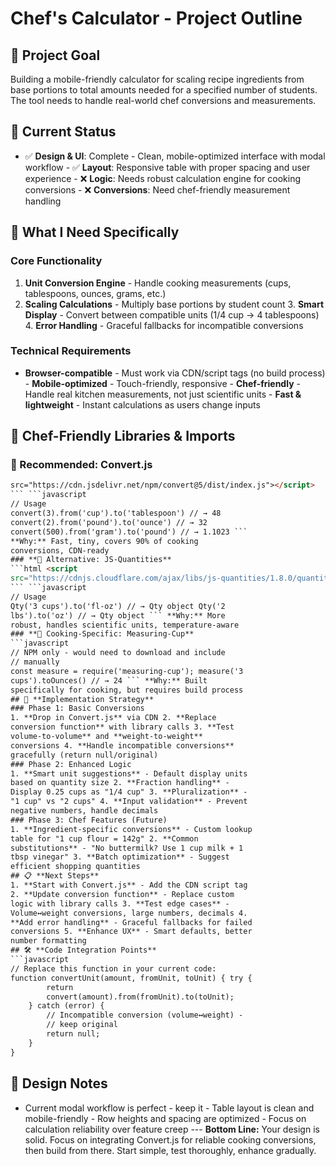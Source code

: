 # Chef's Calculator - Project Outline
## 🎯 **Project Goal**
Building a mobile-friendly calculator for scaling 
recipe ingredients from base portions to total amounts 
needed for a specified number of students. The tool 
needs to handle real-world chef conversions and 
measurements.
## 📱 **Current Status**
- ✅ **Design & UI**: Complete - Clean, 
mobile-optimized interface with modal workflow - ✅ 
**Layout**: Responsive table with proper spacing and 
user experience - ❌ **Logic**: Needs robust 
calculation engine for cooking conversions - ❌ 
**Conversions**: Need chef-friendly measurement 
handling
## 🔧 **What I Need Specifically**
### Core Functionality
1. **Unit Conversion Engine** - Handle cooking 
measurements (cups, tablespoons, ounces, grams, etc.) 
2. **Scaling Calculations** - Multiply base portions 
by student count 3. **Smart Display** - Convert 
between compatible units (1/4 cup → 4 tablespoons) 4. 
**Error Handling** - Graceful fallbacks for 
incompatible conversions
### Technical Requirements
- **Browser-compatible** - Must work via CDN/script 
tags (no build process) - **Mobile-optimized** - 
Touch-friendly, responsive - **Chef-friendly** - 
Handle real kitchen measurements, not just scientific 
units - **Fast & lightweight** - Instant calculations 
as users change inputs
## 🍳 **Chef-Friendly Libraries & Imports**
### **🥇 Recommended: Convert.js**
```html <script 
src="https://cdn.jsdelivr.net/npm/convert@5/dist/index.js"></script> 
``` ```javascript
// Usage
convert(3).from('cup').to('tablespoon') // → 48 
convert(2).from('pound').to('ounce') // → 32 
convert(500).from('gram').to('pound') // → 1.1023 ``` 
**Why:** Fast, tiny, covers 90% of cooking 
conversions, CDN-ready
### **🥈 Alternative: JS-Quantities**
```html <script 
src="https://cdnjs.cloudflare.com/ajax/libs/js-quantities/1.8.0/quantities.min.js"></script> 
``` ```javascript
// Usage
Qty('3 cups').to('fl-oz') // → Qty object Qty('2 
lbs').to('oz') // → Qty object ``` **Why:** More 
robust, handles scientific units, temperature-aware
### **🥉 Cooking-Specific: Measuring-Cup**
```javascript
// NPM only - would need to download and include 
// manually
const measure = require('measuring-cup'); measure('3 
cups').toOunces() // → 24 ``` **Why:** Built 
specifically for cooking, but requires build process
## 🚀 **Implementation Strategy**
### Phase 1: Basic Conversions
1. **Drop in Convert.js** via CDN 2. **Replace 
conversion function** with library calls 3. **Test 
volume-to-volume** and **weight-to-weight** 
conversions 4. **Handle incompatible conversions** 
gracefully (return null/original)
### Phase 2: Enhanced Logic
1. **Smart unit suggestions** - Default display units 
based on quantity size 2. **Fraction handling** - 
Display 0.25 cups as "1/4 cup" 3. **Pluralization** - 
"1 cup" vs "2 cups" 4. **Input validation** - Prevent 
negative numbers, handle decimals
### Phase 3: Chef Features (Future)
1. **Ingredient-specific conversions** - Custom lookup 
table for "1 cup flour = 142g" 2. **Common 
substitutions** - "No buttermilk? Use 1 cup milk + 1 
tbsp vinegar" 3. **Batch optimization** - Suggest 
efficient shopping quantities
## 📋 **Next Steps**
1. **Start with Convert.js** - Add the CDN script tag 
2. **Update conversion function** - Replace custom 
logic with library calls 3. **Test edge cases** - 
Volume↔weight conversions, large numbers, decimals 4. 
**Add error handling** - Graceful fallbacks for failed 
conversions 5. **Enhance UX** - Smart defaults, better 
number formatting
## 🛠 **Code Integration Points**
```javascript
// Replace this function in your current code:
function convertUnit(amount, fromUnit, toUnit) { try { 
        return 
        convert(amount).from(fromUnit).to(toUnit);
    } catch (error) {
        // Incompatible conversion (volume↔weight) - 
        // keep original
        return null;
    }
}
```
## 🎨 **Design Notes**
- Current modal workflow is perfect - keep it - Table 
layout is clean and mobile-friendly - Row heights and 
spacing are optimized - Focus on calculation 
reliability over feature creep ---
**Bottom Line:** Your design is solid. Focus on integrating Convert.js for reliable cooking conversions, then build from there. Start simple, test thoroughly, enhance gradually.
